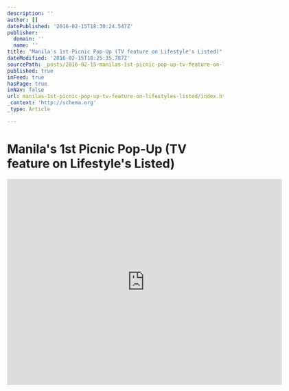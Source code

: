 ```yaml
---
description: ''
author: []
datePublished: '2016-02-15T18:30:24.547Z'
publisher:
  domain: ''
  name: ''
title: "Manila's 1st Picnic Pop-Up (TV feature on Lifestyle's Listed)"
dateModified: '2016-02-15T18:25:35.787Z'
sourcePath: _posts/2016-02-15-manilas-1st-picnic-pop-up-tv-feature-on-lifestyles-listed.md
published: true
inFeed: true
hasPage: true
inNav: false
url: manilas-1st-picnic-pop-up-tv-feature-on-lifestyles-listed/index.html
_context: 'http://schema.org'
_type: Article

---
```

# Manila's 1st Picnic Pop-Up (TV feature on Lifestyle's Listed)

<iframe src="https://cdn.embedly.com/widgets/media.html?src=https%3A%2F%2Fwww.youtube.com%2Fembed%2FZ-8T7FmpfPA%3Ffeature%3Doembed&amp;url=https%3A%2F%2Fwww.youtube.com%2Fwatch%3Fv%3DZ-8T7FmpfPA&amp;image=https%3A%2F%2Fi.ytimg.com%2Fvi%2FZ-8T7FmpfPA%2Fhqdefault.jpg&amp;key=b7d04c9b404c499eba89ee7072e1c4f7&amp;type=text%2Fhtml&amp;schema=youtube" width="640" height="480" scrolling="no" frameborder="0" allowfullscreen="allowfullscreen" style=""></iframe>